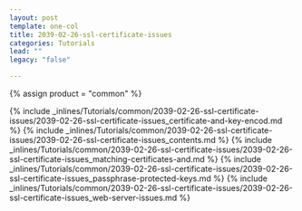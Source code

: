 ```yaml
---
layout: post
template: one-col
title: 2039-02-26-ssl-certificate-issues
categories: Tutorials
lead: ""
legacy: "false"

---
```

{% assign product = "common" %}

{% include _inlines/Tutorials/common/2039-02-26-ssl-certificate-issues/2039-02-26-ssl-certificate-issues_certificate-and-key-encod.md %}
{% include _inlines/Tutorials/common/2039-02-26-ssl-certificate-issues/2039-02-26-ssl-certificate-issues_contents.md %}
{% include _inlines/Tutorials/common/2039-02-26-ssl-certificate-issues/2039-02-26-ssl-certificate-issues_matching-certificates-and.md %}
{% include _inlines/Tutorials/common/2039-02-26-ssl-certificate-issues/2039-02-26-ssl-certificate-issues_passphrase-protected-keys.md %}
{% include _inlines/Tutorials/common/2039-02-26-ssl-certificate-issues/2039-02-26-ssl-certificate-issues_web-server-issues.md %}
